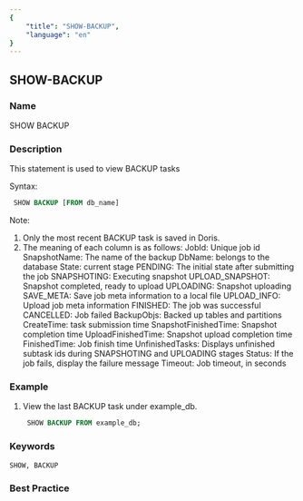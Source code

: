 ```yaml
---
{
    "title": "SHOW-BACKUP",
    "language": "en"
}
---
```


<!--
Licensed to the Apache Software Foundation (ASF) under one
or more contributor license agreements.  See the NOTICE file
distributed with this work for additional information
regarding copyright ownership.  The ASF licenses this file
to you under the Apache License, Version 2.0 (the
"License"); you may not use this file except in compliance
with the License.  You may obtain a copy of the License at

  http://www.apache.org/licenses/LICENSE-2.0

Unless required by applicable law or agreed to in writing,
software distributed under the License is distributed on an
"AS IS" BASIS, WITHOUT WARRANTIES OR CONDITIONS OF ANY
KIND, either express or implied.  See the License for the
specific language governing permissions and limitations
under the License.
-->

## SHOW-BACKUP

### Name

SHOW BACKUP

### Description

This statement is used to view BACKUP tasks

Syntax:

```sql
 SHOW BACKUP [FROM db_name]
````

Note:

1. Only the most recent BACKUP task is saved in Doris.
1. The meaning of each column is as follows:
            JobId: Unique job id
            SnapshotName: The name of the backup
            DbName: belongs to the database
            State: current stage
                PENDING: The initial state after submitting the job
                SNAPSHOTING: Executing snapshot
                UPLOAD_SNAPSHOT: Snapshot completed, ready to upload
                UPLOADING: Snapshot uploading
                SAVE_META: Save job meta information to a local file
                UPLOAD_INFO: Upload job meta information
                FINISHED: The job was successful
                CANCELLED: Job failed
            BackupObjs: Backed up tables and partitions
            CreateTime: task submission time
            SnapshotFinishedTime: Snapshot completion time
            UploadFinishedTime: Snapshot upload completion time
            FinishedTime: Job finish time
            UnfinishedTasks: Displays unfinished subtask ids during SNAPSHOTING and UPLOADING stages
            Status: If the job fails, display the failure message
            Timeout: Job timeout, in seconds

### Example

1. View the last BACKUP task under example_db.

   ```sql
    SHOW BACKUP FROM example_db;
   ````

### Keywords

    SHOW, BACKUP

### Best Practice

